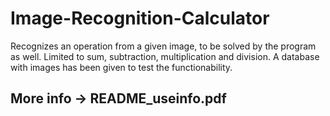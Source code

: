 # Image-Recognition-Calculator
Recognizes an operation from a given image, to be solved by the program as well. Limited to sum, subtraction, multiplication and division.
A database with images has been given to test the functionability.

## More info -> README_useinfo.pdf
